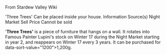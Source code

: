 From Stardew Valley Wiki

'Three Trees' Can be placed inside your house. Information Source(s) Night Market Sell Price Cannot be sold

'**Three Trees'** is a piece of furniture that hangs on a wall. It rotates into Famous Painter Lupini's stock on Winter 17 during the Night Market starting in year 2, and reappears on Winter 17 every 3 years. It can be purchased for data-sort-value="1200"&gt;1,200g.